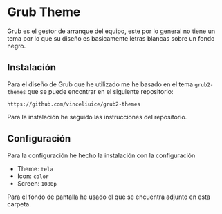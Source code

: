 # Grub Theme

Grub es el gestor de arranque del equipo, este por lo general no tiene un tema por lo que su diseño es basicamente letras blancas sobre un fondo negro.

## Instalación

Para el diseño de Grub que he utilizado me he basado en el tema `grub2-themes` que se puede encontrar en el siguiente repositorio:

```
https://github.com/vinceliuice/grub2-themes
```

Para la instalación he seguido las instrucciones del repositorio.

## Configuración

Para la configuración he hecho la instalación con la configuración

* Theme: `tela`
* Icon: `color`
* Screen: `1080p`

Para el fondo de pantalla he usado el que se encuentra adjunto en esta carpeta.